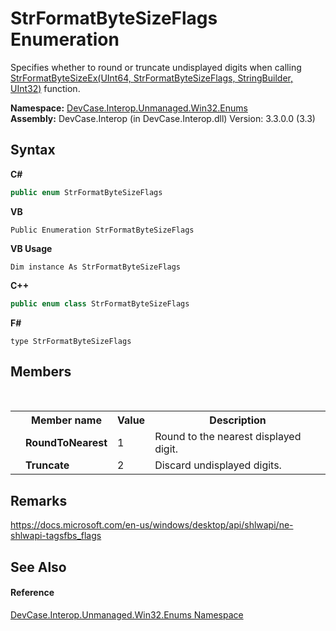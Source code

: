# StrFormatByteSizeFlags Enumeration
 

Specifies whether to round or truncate undisplayed digits when calling <a href="M_DevCase_Interop_Unmanaged_Win32_NativeMethods_StrFormatByteSizeEx">StrFormatByteSizeEx(UInt64, StrFormatByteSizeFlags, StringBuilder, UInt32)</a> function.

**Namespace:**&nbsp;<a href="N_DevCase_Interop_Unmanaged_Win32_Enums">DevCase.Interop.Unmanaged.Win32.Enums</a><br />**Assembly:**&nbsp;DevCase.Interop (in DevCase.Interop.dll) Version: 3.3.0.0 (3.3)

## Syntax

**C#**<br />
``` C#
public enum StrFormatByteSizeFlags
```

**VB**<br />
``` VB
Public Enumeration StrFormatByteSizeFlags
```

**VB Usage**<br />
``` VB Usage
Dim instance As StrFormatByteSizeFlags
```

**C++**<br />
``` C++
public enum class StrFormatByteSizeFlags
```

**F#**<br />
``` F#
type StrFormatByteSizeFlags
```


## Members
&nbsp;<table><tr><th></th><th>Member name</th><th>Value</th><th>Description</th></tr><tr><td /><td target="F:DevCase.Interop.Unmanaged.Win32.Enums.StrFormatByteSizeFlags.RoundToNearest">**RoundToNearest**</td><td>1</td><td>Round to the nearest displayed digit.</td></tr><tr><td /><td target="F:DevCase.Interop.Unmanaged.Win32.Enums.StrFormatByteSizeFlags.Truncate">**Truncate**</td><td>2</td><td>Discard undisplayed digits.</td></tr></table>

## Remarks
<a href="https://docs.microsoft.com/en-us/windows/desktop/api/shlwapi/ne-shlwapi-tagsfbs_flags" target="_blank">https://docs.microsoft.com/en-us/windows/desktop/api/shlwapi/ne-shlwapi-tagsfbs_flags</a>

## See Also


#### Reference
<a href="N_DevCase_Interop_Unmanaged_Win32_Enums">DevCase.Interop.Unmanaged.Win32.Enums Namespace</a><br />
